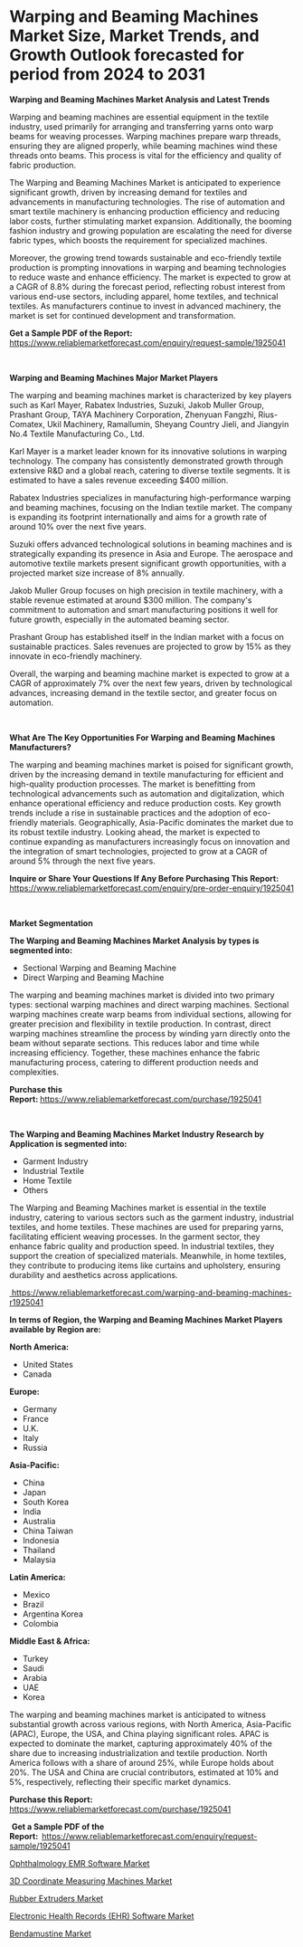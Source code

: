 <p><h1>Warping and Beaming Machines Market Size, Market Trends, and Growth Outlook forecasted for period from 2024 to 2031</h1></p><p><strong>Warping and Beaming Machines Market Analysis and Latest Trends</strong></p>
<p><p>Warping and beaming machines are essential equipment in the textile industry, used primarily for arranging and transferring yarns onto warp beams for weaving processes. Warping machines prepare warp threads, ensuring they are aligned properly, while beaming machines wind these threads onto beams. This process is vital for the efficiency and quality of fabric production.</p><p>The Warping and Beaming Machines Market is anticipated to experience significant growth, driven by increasing demand for textiles and advancements in manufacturing technologies. The rise of automation and smart textile machinery is enhancing production efficiency and reducing labor costs, further stimulating market expansion. Additionally, the booming fashion industry and growing population are escalating the need for diverse fabric types, which boosts the requirement for specialized machines.</p><p>Moreover, the growing trend towards sustainable and eco-friendly textile production is prompting innovations in warping and beaming technologies to reduce waste and enhance efficiency. The market is expected to grow at a CAGR of 8.8% during the forecast period, reflecting robust interest from various end-use sectors, including apparel, home textiles, and technical textiles. As manufacturers continue to invest in advanced machinery, the market is set for continued development and transformation.</p></p>
<p><strong>Get a Sample PDF of the Report:&nbsp;</strong> <a href="https://www.reliablemarketforecast.com/enquiry/request-sample/1925041?utm_campaign=1117&utm_medium=2&utm_source=Github&utm_content=ia&utm_term=24102024&utm_id=warping-and-beaming-machines">https://www.reliablemarketforecast.com/enquiry/request-sample/1925041</a></p>
<p>&nbsp;</p>
<p><strong>Warping and Beaming Machines Major Market Players</strong></p>
<p><p>The warping and beaming machines market is characterized by key players such as Karl Mayer, Rabatex Industries, Suzuki, Jakob Muller Group, Prashant Group, TAYA Machinery Corporation, Zhenyuan Fangzhi, Rius-Comatex, Ukil Machinery, Ramallumin, Sheyang Country Jieli, and Jiangyin No.4 Textile Manufacturing Co., Ltd. </p><p>Karl Mayer is a market leader known for its innovative solutions in warping technology. The company has consistently demonstrated growth through extensive R&D and a global reach, catering to diverse textile segments. It is estimated to have a sales revenue exceeding $400 million.</p><p>Rabatex Industries specializes in manufacturing high-performance warping and beaming machines, focusing on the Indian textile market. The company is expanding its footprint internationally and aims for a growth rate of around 10% over the next five years.</p><p>Suzuki offers advanced technological solutions in beaming machines and is strategically expanding its presence in Asia and Europe. The aerospace and automotive textile markets present significant growth opportunities, with a projected market size increase of 8% annually.</p><p>Jakob Muller Group focuses on high precision in textile machinery, with a stable revenue estimated at around $300 million. The company's commitment to automation and smart manufacturing positions it well for future growth, especially in the automated beaming sector.</p><p>Prashant Group has established itself in the Indian market with a focus on sustainable practices. Sales revenues are projected to grow by 15% as they innovate in eco-friendly machinery.</p><p>Overall, the warping and beaming machine market is expected to grow at a CAGR of approximately 7% over the next few years, driven by technological advances, increasing demand in the textile sector, and greater focus on automation.</p></p>
<p>&nbsp;</p>
<p><strong>What Are The Key Opportunities For Warping and Beaming Machines Manufacturers?</strong></p>
<p><p>The warping and beaming machines market is poised for significant growth, driven by the increasing demand in textile manufacturing for efficient and high-quality production processes. The market is benefitting from technological advancements such as automation and digitalization, which enhance operational efficiency and reduce production costs. Key growth trends include a rise in sustainable practices and the adoption of eco-friendly materials. Geographically, Asia-Pacific dominates the market due to its robust textile industry. Looking ahead, the market is expected to continue expanding as manufacturers increasingly focus on innovation and the integration of smart technologies, projected to grow at a CAGR of around 5% through the next five years.</p></p>
<p><strong>Inquire or Share Your Questions If Any Before Purchasing This Report:</strong> <a href="https://www.reliablemarketforecast.com/enquiry/pre-order-enquiry/1925041?utm_campaign=1117&utm_medium=2&utm_source=Github&utm_content=ia&utm_term=24102024&utm_id=warping-and-beaming-machines">https://www.reliablemarketforecast.com/enquiry/pre-order-enquiry/1925041</a></p>
<p>&nbsp;</p>
<p><strong>Market Segmentation</strong></p>
<p><strong>The Warping and Beaming Machines Market Analysis by types is segmented into:</strong></p>
<p><ul><li>Sectional Warping and Beaming Machine</li><li>Direct Warping and Beaming Machine</li></ul></p>
<p><p>The warping and beaming machines market is divided into two primary types: sectional warping machines and direct warping machines. Sectional warping machines create warp beams from individual sections, allowing for greater precision and flexibility in textile production. In contrast, direct warping machines streamline the process by winding yarn directly onto the beam without separate sections. This reduces labor and time while increasing efficiency. Together, these machines enhance the fabric manufacturing process, catering to different production needs and complexities.</p></p>
<p><strong>Purchase this Report:&nbsp;</strong><a href="https://www.reliablemarketforecast.com/purchase/1925041?utm_campaign=1117&utm_medium=2&utm_source=Github&utm_content=ia&utm_term=24102024&utm_id=warping-and-beaming-machines">https://www.reliablemarketforecast.com/purchase/1925041</a></p>
<p>&nbsp;</p>
<p><strong>The Warping and Beaming Machines Market Industry Research by Application is segmented into:</strong></p>
<p><ul><li>Garment Industry</li><li>Industrial Textile</li><li>Home Textile</li><li>Others</li></ul></p>
<p><p>The Warping and Beaming Machines market is essential in the textile industry, catering to various sectors such as the garment industry, industrial textiles, and home textiles. These machines are used for preparing yarns, facilitating efficient weaving processes. In the garment sector, they enhance fabric quality and production speed. In industrial textiles, they support the creation of specialized materials. Meanwhile, in home textiles, they contribute to producing items like curtains and upholstery, ensuring durability and aesthetics across applications.</p></p>
<p><a href="https://www.reliablemarketforecast.com/warping-and-beaming-machines-r1925041?utm_campaign=1117&utm_medium=2&utm_source=Github&utm_content=ia&utm_term=24102024&utm_id=warping-and-beaming-machines">&nbsp;https://www.reliablemarketforecast.com/warping-and-beaming-machines-r1925041</a></p>
<p><strong>In terms of Region, the Warping and Beaming Machines Market Players available by Region are:</strong></p>
<p>
    <p> <strong> North America: </strong>
        <ul>
            <li>United States</li>
            <li>Canada</li>
        </ul>
        </p> 
    <p> <strong> Europe: </strong>
        <ul>
            <li>Germany</li>
            <li>France</li>
            <li>U.K.</li>
            <li>Italy</li>
            <li>Russia</li>
        </ul>
        </p> 
    <p> <strong> Asia-Pacific: </strong>
        <ul>
            <li>China</li>
            <li>Japan</li>
            <li>South Korea</li>
            <li>India</li>
            <li>Australia</li>
            <li>China Taiwan</li>
            <li>Indonesia</li>
            <li>Thailand</li>
            <li>Malaysia</li>
        </ul>
        </p> 
    <p> <strong> Latin America: </strong>
        <ul>
            <li>Mexico</li>
            <li>Brazil</li>
            <li>Argentina Korea</li>
            <li>Colombia</li>
        </ul>
        </p> 
    <p> <strong> Middle East & Africa: </strong>
        <ul>
            <li>Turkey</li>
            <li>Saudi</li>
            <li>Arabia</li>
            <li>UAE</li>
            <li>Korea</li>
        </ul>
    </p>
    </p>
<p><p>The warping and beaming machines market is anticipated to witness substantial growth across various regions, with North America, Asia-Pacific (APAC), Europe, the USA, and China playing significant roles. APAC is expected to dominate the market, capturing approximately 40% of the share due to increasing industrialization and textile production. North America follows with a share of around 25%, while Europe holds about 20%. The USA and China are crucial contributors, estimated at 10% and 5%, respectively, reflecting their specific market dynamics.</p></p>
<p><strong>Purchase this Report: </strong><a href="https://www.reliablemarketforecast.com/purchase/1925041?utm_campaign=1117&utm_medium=2&utm_source=Github&utm_content=ia&utm_term=24102024&utm_id=warping-and-beaming-machines">https://www.reliablemarketforecast.com/purchase/1925041</a></p>
<p>&nbsp;<strong>Get a Sample PDF of the Report:&nbsp;&nbsp;</strong><a href="https://www.reliablemarketforecast.com/enquiry/request-sample/1925041?utm_campaign=1117&utm_medium=2&utm_source=Github&utm_content=ia&utm_term=24102024&utm_id=warping-and-beaming-machines">https://www.reliablemarketforecast.com/enquiry/request-sample/1925041</a></p>
<p><strong></strong></p>
<p><p><a href="https://github.com/siennagx1ahafter/Market-Research-Report-List-1/blob/main/ophthalmology-emr-software-market.md?utm_campaign=1117&utm_medium=2&utm_source=Github&utm_content=ia&utm_term=24102024&utm_id=warping-and-beaming-machines">Ophthalmology EMR Software Market</a></p><p><a href="https://issuu.com/reportprime-2/docs/3d-coordinate-measuring-machines-ma_29c2a0a7a00b53?utm_campaign=1117&utm_medium=2&utm_source=Github&utm_content=ia&utm_term=24102024&utm_id=warping-and-beaming-machines">3D Coordinate Measuring Machines Market</a></p><p><a href="https://issuu.com/reportprime-2/docs/rubber-extruders-market-size-2030.p_c77c33ae9dd0b9?utm_campaign=1117&utm_medium=2&utm_source=Github&utm_content=ia&utm_term=24102024&utm_id=warping-and-beaming-machines">Rubber Extruders Market</a></p><p><a href="https://github.com/cairotmbrowne3cq/Market-Research-Report-List-1/blob/main/electronic-health-records-ehr-software-market.md?utm_campaign=1117&utm_medium=2&utm_source=Github&utm_content=ia&utm_term=24102024&utm_id=warping-and-beaming-machines">Electronic Health Records (EHR) Software Market</a></p><p><a href="https://www.linkedin.com/pulse/exploring-bendamustine-market-dynamics-global-trends-future-socpf?utm_campaign=1117&utm_medium=2&utm_source=Github&utm_content=ia&utm_term=24102024&utm_id=warping-and-beaming-machines">Bendamustine Market</a></p></p>